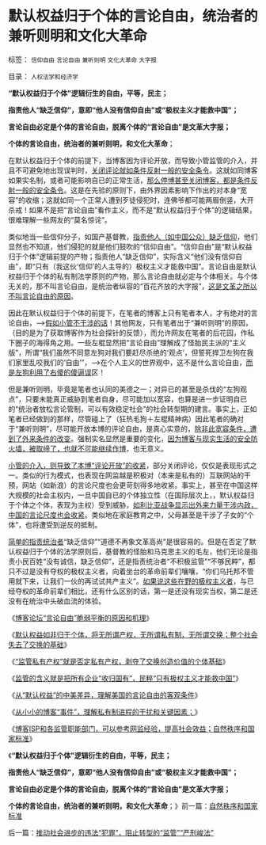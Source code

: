# 默认权益归于个体的言论自由，统治者的兼听则明和文化大革命

标签： `信仰自由` `言论自由` `兼听则明` `文化大革命` `大字报` 

目录： `人权法学和经济学`

**“默认权益归于个体”逻辑衍生的自由，平等，民主；**

**指责他人“缺乏信仰”，意即“他人没有信仰自由”或“极权主义才能救中国”；**

**言论自由必定是个体的言论自由，脱离个体的“言论自由”是文革大字报；**

**个体的言论自由，统治者的兼听则明，和文化大革命**；

在默认权益归于个体的前提下，当博客因为评论开放，而导致小管监管的介入，并且不可避免地出现误判时，[关闭评论就如条件反射一般的安全条令](../../../2013/5/15/博客“评论自由”的脆弱平衡.md)。这就如同博客如果实名制，或者可能影响自已的正常生活，[那么停博甚至关闭博客，都是条件反射一般的安全条令](../../../2013/1/5/随时随地“立遗嘱”，随时消逝的电波.md)。这是在先验的原则下，由外界因素影响下作出的对本身“宽容”的收缩；这就如同一个正常人遭到歹徒侵犯时，连佛爷都可能两眉倒竖，大开杀戒！如果不是把“言论自由”看作主义，而不是“默认权益归于个体”的逻辑结果，很难理解一些网友的“莫名惊诧”。

类似地当一些信仰分子，如国产基督教，[指责他人（如中国公众）缺乏信仰](../../../2012/4/8/灰太狼的革命的进化中的阶级敌人.md)，他们显然也不知道，他们侵犯的就是他们鼓吹的“信仰自由”。“信仰自由”是“默认权益归于个体”逻辑前提的产物；指责他人“缺乏信仰”，实际含义“他们没有信仰自由”，即“只有（我这伙‘信仰’的人主导的）极权主义才能救中国”。言论自由是默认权益归于个体的私有制法学原则的产物，那么言论自由就必定与个体相关。与个体无关的，那不叫言论自由，是统治者纵容的“百花齐放的大字报”，[这是文革之所以不叫言论自由的原因](../../../2013/4/29/文化大革命深厚的群众基础.md)。

因此在默认权益归于个体的前提下，在笔者的博客上只有笔者本人，才有绝对的言论自由，——>[假如小管不干涉的话](../../../2013/5/13/标本型的毛左愤青的文革宣言.md)！其他网友，只有笔者出于“兼听则明”的原因，（目的是为了获取博客作为社会探针的反馈），而允许网友在笔者的后花园，作私下圈子的海得角之用。一些左棍显然把“言论自由”理解成了怪胎民主派的“主义版”，所谓“我们虽然不同意左狗对我们要赶尽杀绝的‘观点’，但誓死捍卫左狗在我们家里乱咬我们的‘自由’”，——>在个人主义的世界观中，这不是什么言论自由，[而是左狗利用了右傻的傻逼误](../../../2009/3/26/他人说话的权力轮不到我们誓死保护.md)区！

但是兼听则明，毕竟是笔者也认同的美德之一；对异已的甚至是杀伐的“左狗观点”，只要未能真正威胁到笔者自身，尽可能加以宽容，也算是进一步证明自已的“统治者放松言论管制，可以有效稳定社会”的社会转型期的建言。事实上，正如笔者已经做到的那样，尽管碰上了（狂热毛狗＋左棍精神病）因此笔者的确对于“兼听则明”，尽可能开放本博的评论自由，是真心实意的，[除非此宽容条件，遭到了外来条件的改变](../../../2013/5/17/理解私有制民主进程的干扰和关键因素.md)。强制实名显然是重要的变化，[因为博客与现实生活的安全防火墙，被取缔了，也就不可能继续作博](../../../2013/3/30/实名制将令我们处于权力和民粹的两面迫害；.md)，也无意义。

[小管的介入，则导致了本博“评论开放”的收紧](../../../2013/5/17/从“默认权益”的中美差异，理解言论自由的客观条件.md)，部分关闭评论，仅仅是表现形式之一。类似的行为模式，也表现在网监越是积极对（本来是私有的）互联网站的干预，网站（如新浪）的言论尺度也会更苛刻得多地收紧。事实上，甚至在中国这样大规模的社会主权内，一旦中国自已的个体独立性（在国际层次上，，默认权益归于个体之个体，表现为主权）受到威胁，[如利比亚战争显示出外来力量干涉内政，中国的言论尺度也会收紧](../../../2011/4/15/利比亚战争启示录，知识分子和信仰.md)。类似地在家庭教育之中，父母甚至是干涉了子女的“个体”，也将遭受到逆反的抵制。

[简单的指责统治者](../../../2013/4/2/统治阶级中的异端，人民的伟大领袖，马基雅维利的《君主论》.md)“缺乏信仰”“道德不再象文革高尚”是很容易的。但是在否定了默认权益归于个体的法学原则后，基督教的怪胎和马克思主义的毛左，他们无论是指责小民百姓“没有诚信，缺乏信仰”，还是指责统治者“不积极监管”“不够民粹”，都只不过是没有夺权的极权主义者，向着坐台的革命前辈们嚷嚷，“你们乌托邦不管用就下来，让我们一伙的再试试共产主义”。[如果说这些在野的极权主义者](../../../2013/1/26/在中国鼓吹革命，必定错误；毛左与怪胎的数量.md)，与已经夺权的革命前辈们相比，还有什么区别的话，第一是还没有现实当权，第二是还没有在统治中头破血流的体验。

《[博客论坛“言论自由”脆弱平衡的原因和机理](../../../2013/5/15/博客论坛“言论自由”脆弱平衡的原因和机理.md)》

《[默认权益如非归于个体，将无所谓产权，无所谓私有制，无所谓交换；整个社会失去了交换的基础](../../../2013/5/16/社会主义失败的根本原因,深入理解“默认权益归于个体”及原罪.md)》

《[“监管私有产权”就是否定私有产权，剥夺了交换创造价值的个体基础](../../../2013/5/16/从“小管监管”去理解社会主义的死穴.md)》

《[监管的含义就是把所有企业“收归国有”，民粹“只有极权主义才能救中国”](../../../2013/5/17/监管的含义就是把所有企业国有化，国进民退.md)》

《[从“默认权益”的中美差异，理解美国的言论自由的客观条件](../../../2013/5/17/从“默认权益”的中美差异，理解言论自由的客观条件.md)》

《[从小小的博客“事件”，理解私有制进程的干扰和关键因素；](../../../2013/5/17/理解私有制民主进程的干扰和关键因素.md)》

《[博客ISP和各监管职能部门，可以参考网监经验，提高社会效益；自然秩序和国家标准](../../../2013/5/18/自然秩序和国家标准.md)》

《**“默认权益归于个体”逻辑衍生的自由，平等，民主；**

**指责他人“缺乏信仰”，意即“他人没有信仰自由”或“极权主义才能救中国”；**

**言论自由必定是个体的言论自由，脱离个体的“言论自由”是文革大字报；**

**个体的言论自由，统治者的兼听则明，和文化大革命**；》前一篇：[自然秩序和国家标准](../../../2013/5/18/自然秩序和国家标准.md)

后一篇：[推动社会进步的违法“犯罪”，阻止转型的“监管”“严刑峻法”](../../../2013/5/18/推动社会进步的违法“犯罪”，阻止转型的“监管”“严刑峻法”.md)